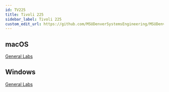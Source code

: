 ```yaml
---
id: TV225
title: Tivoli 225
sidebar_label: Tivoli 225
custom_edit_url: https://github.com/MSUDenverSystemsEngineering/MSUDenverSystemsEngineering.github.io/edit/source/docs/lab-TV225.md
---
```


## macOS
[General Labs](image-generallabs-mac.md)

## Windows
[General Labs](image-generallabs-win.md)
